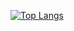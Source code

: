 [![Top Langs](https://github-readme-stats.vercel.app/api/top-langs/?username=marcdumontier)](https://github.com/anuraghazra/github-readme-stats)
